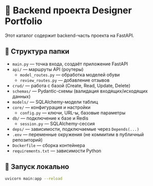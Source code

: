 # 🧠 Backend проекта Designer Portfolio

Этот каталог содержит backend-часть проекта на FastAPI.

## 📁 Структура папки

- `main.py` — точка входа, создаёт приложение FastAPI
- `api/` — маршруты API (роутеры)
  - `model_routes.py` — обработка моделей обуви
  - `review_routes.py` — добавление отзывов
- `crud/` — работа с базой (Create, Read, Update, Delete)
- `schemas/` — Pydantic-схемы (валидация входящих/исходящих данных)
- `models/` — SQLAlchemy-модели таблиц
- `core/` — конфигурация и настройки
  - `config.py` — ключи, URL-ы, базовые параметры
- `db/` — подключение к базе и Redis
  - `session.py` — SQLAlchemy-сессия
- `deps/` — зависимости, подключаемые через `Depends(...)`
- `.env` — переменные окружения (не коммитим в публичный репозиторий)
- `Dockerfile` — сборка контейнера
- `requirements.txt` — зависимости Python

## 🚀 Запуск локально

```bash
uvicorn main:app --reload
